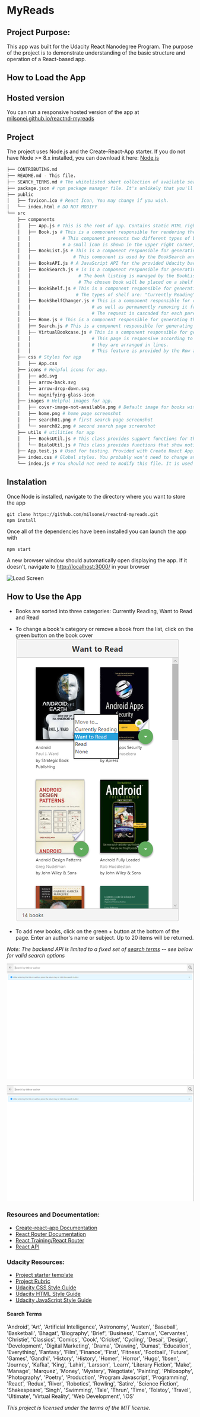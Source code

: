 # MyReads
## Project Purpose:

This app was built for the Udacity React Nanodegree Program. The purpose of the project is to demonstrate understanding of the basic structure and operation of a React-based app.

## How to Load the App
## Hosted version

You can run a responsive hosted version of the app at [milsonei.github.io/reactnd-myreads](https://milsonei.github.io/reactnd-myreads)

## Project
The project uses Node.js and the Create-React-App starter. If you do not have Node >= 8.x installed, you can download it here: [Node.js](https://nodejs.org/en/)

```bash
├── CONTRIBUTING.md
├── README.md - This file.
├── SEARCH_TERMS.md # The whitelisted short collection of available search terms for you to use with your app.
├── package.json # npm package manager file. It's unlikely that you'll need to modify this.
├── public
│   ├── favicon.ico # React Icon, You may change if you wish.
│   └── index.html # DO NOT MODIFY
└── src
    ├── components
    │   ├── App.js # This is the root of app. Contains static HTML right now.
    │   ├── Book.js # This is a component responsible for rendering the cover page of the book and other information such as title, authors and cover.
    │   │            # This component presents two different types of behaviors. In the search screen result, if the book is already included in the user's shelf, 
    │   │            # a small icon is shown in the upper right corner, but in home, this icon is hidden.
    │   ├── BookList.js # This is a component responsible for generating a book listing, thus rendering a collection based on the component Book.
    │   │                # This component is used by the BookSearch and BookShelf components.
    │   ├── BooksAPI.js # A JavaScript API for the provided Udacity backend. Instructions for the methods are below.
    │   ├── BookSearch.js # is is a component responsible for generating a book listing based on the response sent by the BooksAPI javascript API.
    │   │                  # The book listing is managed by the BookList component.
    │   │                  # The chosen book will be placed on a shelf after the reader's action.
    │   ├── BookShelf.js # This is a component responsible for generating a classified listing of books according to the type of shelf. 
    │   │                 # The types of shelf are: "Currently Reading", "Want to Read" and "Read".
    │   ├── BookShelfChanger.js # This is a component responsible for orchestrating the change of a particular book to another shelf,
    │   │                       # as well as permanently removing it from the reader's shelves.
    │   │                       # The request is cascaded for each parent component, until finally it is sent remotely by the responsible API.
    │   ├── Home.js # This is a component responsible for generating the home page of the application. It renders the VirtualBookcase component.
    │   ├── Search.js # This is a component responsible for generating the application's search page. It renders the BookSearch component.
    │   ├── VirtualBookcase.js # This is a component responsible for generating the reader's book page. 
    │   │                       # This page is responsive according to screen size, and for screens larger than 796px, the shelves are arranged in columns and on smaller screens, 
    │   │                       # they are arranged in lines. 
    │   │                       # This feature is provided by the Row and Col components of the ANTD library.
    ├── css # Styles for app
    │   ├── App.css
    ├── icons # Helpful icons for app. 
    │   ├── add.svg
    │   ├── arrow-back.svg
    │   ├── arrow-drop-down.svg
    │   └── magnifying-glass-icon
    ├── images # Helpful images for app. 
    │   ├── cover-image-not-available.png # Default image for books without cover
    │   ├── home.png # home page screenshot
    │   ├── search01.png # first search page screenshot
    │   └── search02.png # second search page screenshot
    ├── utils # utilities for app
    │   ├── BooksUtil.js # This class provides support functions for the entire application
    │   └── DialoUtil.js # This class provides functions that show notifications and dialogs from the ANTD library 
    ├── App.test.js # Used for testing. Provided with Create React App.
    ├── index.css # Global styles. You probably won't need to change anything here.
    └── index.js # You should not need to modify this file. It is used for DOM rendering only.
```

## Instalation
Once Node is installed, navigate to the directory where you want to store the app

```
git clone https://github.com/milsonei/reactnd-myreads.git
npm install
```

Once all of the dependencies have been installed you can launch the app with

```
npm start
```

A new browser window should automatically open displaying the app. If it doesn't, navigate to [http://localhost:3000/](http://localhost:3000/) in your browser

![Load Screen](src/images/screenshots/load-app.png "load screen")

## How to Use the App

- Books are sorted into three categories: Currently Reading, Want to Read and Read
- To change a book's category or remove a book from the list, click on the green button on the book cover
  ![Change menu](src/images/screenshots/change-shelf.png "change")

- To add new books, click on the green + button at the bottom of the page.
  Enter an author's name or subject. Up to 20 items will be returned.

_Note: The backend API is limited to a fixed set of [search terms](#search-terms) -- see below for valid search options_

![Search Screen](src/images/screenshots/search01.png "search")

![Search Screen](src/images/screenshots/search01.png "search")
### Resources and Documentation:

- [Create-react-app Documentation](https://github.com/facebookincubator/create-react-app)
- [React Router Documentation](http://knowbody.github.io/react-router-docs/)
- [React Training/React Router](https://reacttraining.com/react-router/web/api/BrowserRouter)
- [React API](https://facebook.github.io/react/docs/react-api.html)

### Udacity Resources:

- [Project starter template](https://github.com/udacity/reactnd-project-myreads-starter)
- [Project Rubric](https://review.udacity.com/#!/rubrics/918/view)
- [Udacity CSS Style Guide](http://udacity.github.io/frontend-nanodegree-styleguide/css.html)
- [Udacity HTML Style Guide](http://udacity.github.io/frontend-nanodegree-styleguide/index.html)
- [Udacity JavaScript Style Guide](http://udacity.github.io/frontend-nanodegree-styleguide/javascript.html)

#### Search Terms

'Android', 'Art', 'Artificial Intelligence', 'Astronomy', 'Austen', 'Baseball', 'Basketball', 'Bhagat', 'Biography', 'Brief', 'Business', 'Camus', 'Cervantes', 'Christie', 'Classics', 'Comics', 'Cook', 'Cricket', 'Cycling', 'Desai', 'Design', 'Development', 'Digital Marketing', 'Drama', 'Drawing', 'Dumas', 'Education', 'Everything', 'Fantasy', 'Film', 'Finance', 'First', 'Fitness', 'Football', 'Future', 'Games', 'Gandhi', 'History', 'History', 'Homer', 'Horror', 'Hugo', 'Ibsen', 'Journey', 'Kafka', 'King', 'Lahiri', 'Larsson', 'Learn', 'Literary Fiction', 'Make', 'Manage', 'Marquez', 'Money', 'Mystery', 'Negotiate', 'Painting', 'Philosophy', 'Photography', 'Poetry', 'Production', 'Program Javascript', 'Programming', 'React', 'Redux', 'River', 'Robotics', 'Rowling', 'Satire', 'Science Fiction', 'Shakespeare', 'Singh', 'Swimming', 'Tale', 'Thrun', 'Time', 'Tolstoy', 'Travel', 'Ultimate', 'Virtual Reality', 'Web Development', 'iOS'

_This project is licensed under the terms of the MIT license._
